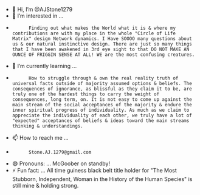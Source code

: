 - 👋 Hi, I’m @AJStone1279
- 👀 I’m interested in ...
-           Finding out what makes the World what it is & where my contributions are with my place in the whole "Circle of Life Matrix" design Network dynamics. I Have SOOOO many questions about us & our natural instinctive design. There are just so many things that I have been awakened in 3rd eye sight to that DO NOT MAKE AN OUNCE OF FRIGGIN SENSE AT ALL! WE are the most confusing creatures. 
- 🌱 I’m currently learning ...
-           How to struggle through & own the real reality truth of universal facts outside of majority assumed options & beliefs. The consequences of ignorance, as blissful as they claim it to be, are truly one of the hardest things to carry the weight of consequences, long term, on. It is not easy to come up against the main stream of the social acceptances of the majority & endure the inner spiritual progress of individuality. As much as we claim to appreciate the individuality of each other, we truly have a lot of "expected" acceptances of beliefs & ideas toward the main streams thinking & understandings.
- 📫 How to reach me ...
-           Stone.AJ.1279@gmail.com
- 😄 Pronouns: ... McGoober on standby! 
- ⚡ Fun fact: ... All time guiness black belt title holder for "The Most Stubborn, Independent, Woman in the History of the Human Species" is still mine & holding strong.

<!---
AJStone1279/AJStone1279 is a ✨ special ✨ repository because its `README.md` (this file) appears on your GitHub profile.
You can click the Preview link to take a look at your changes.
--->

